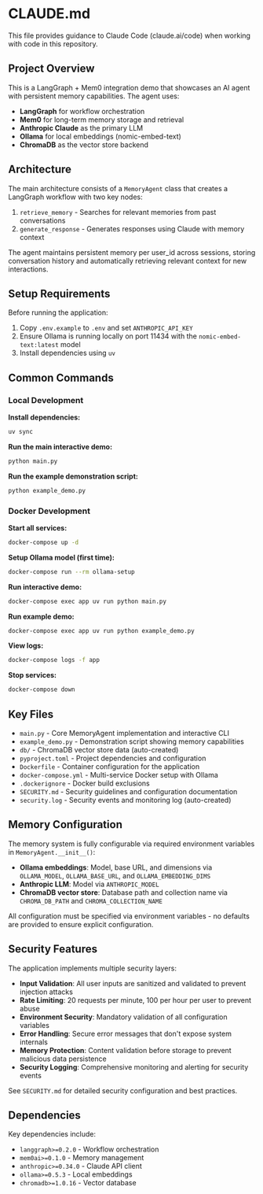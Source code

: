 # CLAUDE.md

This file provides guidance to Claude Code (claude.ai/code) when working with code in this repository.

## Project Overview

This is a LangGraph + Mem0 integration demo that showcases an AI agent with persistent memory capabilities. The agent uses:
- **LangGraph** for workflow orchestration
- **Mem0** for long-term memory storage and retrieval
- **Anthropic Claude** as the primary LLM
- **Ollama** for local embeddings (nomic-embed-text)
- **ChromaDB** as the vector store backend

## Architecture

The main architecture consists of a `MemoryAgent` class that creates a LangGraph workflow with two key nodes:
1. `retrieve_memory` - Searches for relevant memories from past conversations
2. `generate_response` - Generates responses using Claude with memory context

The agent maintains persistent memory per user_id across sessions, storing conversation history and automatically retrieving relevant context for new interactions.

## Setup Requirements

Before running the application:
1. Copy `.env.example` to `.env` and set `ANTHROPIC_API_KEY`
2. Ensure Ollama is running locally on port 11434 with the `nomic-embed-text:latest` model
3. Install dependencies using `uv`

## Common Commands

### Local Development

**Install dependencies:**
```bash
uv sync
```

**Run the main interactive demo:**
```bash
python main.py
```

**Run the example demonstration script:**
```bash
python example_demo.py
```

### Docker Development

**Start all services:**
```bash
docker-compose up -d
```

**Setup Ollama model (first time):**
```bash
docker-compose run --rm ollama-setup
```

**Run interactive demo:**
```bash
docker-compose exec app uv run python main.py
```

**Run example demo:**
```bash
docker-compose exec app uv run python example_demo.py
```

**View logs:**
```bash
docker-compose logs -f app
```

**Stop services:**
```bash
docker-compose down
```

## Key Files

- `main.py` - Core MemoryAgent implementation and interactive CLI
- `example_demo.py` - Demonstration script showing memory capabilities
- `db/` - ChromaDB vector store data (auto-created)
- `pyproject.toml` - Project dependencies and configuration
- `Dockerfile` - Container configuration for the application
- `docker-compose.yml` - Multi-service Docker setup with Ollama
- `.dockerignore` - Docker build exclusions
- `SECURITY.md` - Security guidelines and configuration documentation
- `security.log` - Security events and monitoring log (auto-created)

## Memory Configuration

The memory system is fully configurable via required environment variables in `MemoryAgent.__init__()`:
- **Ollama embeddings**: Model, base URL, and dimensions via `OLLAMA_MODEL`, `OLLAMA_BASE_URL`, and `OLLAMA_EMBEDDING_DIMS`
- **Anthropic LLM**: Model via `ANTHROPIC_MODEL`
- **ChromaDB vector store**: Database path and collection name via `CHROMA_DB_PATH` and `CHROMA_COLLECTION_NAME`

All configuration must be specified via environment variables - no defaults are provided to ensure explicit configuration.

## Security Features

The application implements multiple security layers:

- **Input Validation**: All user inputs are sanitized and validated to prevent injection attacks
- **Rate Limiting**: 20 requests per minute, 100 per hour per user to prevent abuse
- **Environment Security**: Mandatory validation of all configuration variables
- **Error Handling**: Secure error messages that don't expose system internals
- **Memory Protection**: Content validation before storage to prevent malicious data persistence
- **Security Logging**: Comprehensive monitoring and alerting for security events

See `SECURITY.md` for detailed security configuration and best practices.

## Dependencies

Key dependencies include:
- `langgraph>=0.2.0` - Workflow orchestration
- `mem0ai>=0.1.0` - Memory management
- `anthropic>=0.34.0` - Claude API client
- `ollama>=0.5.3` - Local embeddings
- `chromadb>=1.0.16` - Vector database